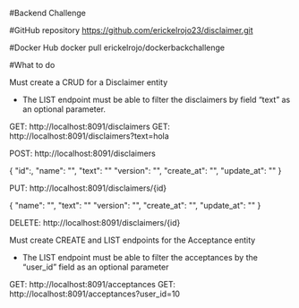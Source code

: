 #Backend Challenge

#GitHub repository
https://github.com/erickelrojo23/disclaimer.git


#Docker Hub
docker pull erickelrojo/dockerbackchallenge


#What to do

Must create a CRUD for a Disclaimer entity
- The LIST endpoint must be able to filter the disclaimers by field “text” as an optional parameter.

GET: http://localhost:8091/disclaimers
GET: http://localhost:8091/disclaimers?text=hola

POST: http://localhost:8091/disclaimers

{
    "id":,
    "name": "",
    "text": ""
    "version": "",
    "create_at": "",
    "update_at": "" 
}


PUT: http://localhost:8091/disclaimers/{id}

{
    "name": "",
    "text": ""
    "version": "",
    "create_at": "",
    "update_at": "" 
}

DELETE: http://localhost:8091/disclaimers/{id}


Must create CREATE and LIST endpoints for the Acceptance entity
- The LIST endpoint must be able to filter the acceptances by the “user_id” field as an optional parameter

GET: http://localhost:8091/acceptances
GET: http://localhost:8091/acceptances?user_id=10





